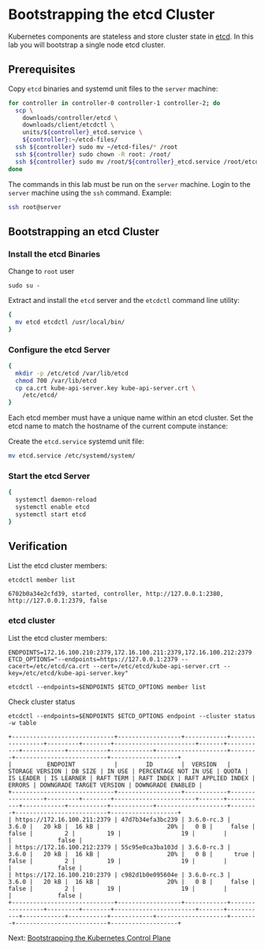 # Bootstrapping the etcd Cluster

Kubernetes components are stateless and store cluster state in [etcd](https://github.com/etcd-io/etcd). In this lab you will bootstrap a single node etcd cluster.

## Prerequisites

Copy `etcd` binaries and systemd unit files to the `server` machine:

```bash
for controller in controller-0 controller-1 controller-2; do
  scp \
    downloads/controller/etcd \
    downloads/client/etcdctl \
    units/${controller}_etcd.service \
    ${controller}:~/etcd-files/
  ssh ${controller} sudo mv ~/etcd-files/* /root
  ssh ${controller} sudo chown -R root: /root/
  ssh ${controller} sudo mv /root/${controller}_etcd.service /root/etcd.service
done
```

The commands in this lab must be run on the `server` machine. Login to the `server` machine using the `ssh` command. Example:

```bash
ssh root@server
```

## Bootstrapping an etcd Cluster

### Install the etcd Binaries

Change to `root` user 
```shell
sudo su -
```

Extract and install the `etcd` server and the `etcdctl` command line utility:

```bash
{
  mv etcd etcdctl /usr/local/bin/
}
```

### Configure the etcd Server

```bash
{
  mkdir -p /etc/etcd /var/lib/etcd
  chmod 700 /var/lib/etcd
  cp ca.crt kube-api-server.key kube-api-server.crt \
    /etc/etcd/
}
```

Each etcd member must have a unique name within an etcd cluster. Set the etcd name to match the hostname of the current compute instance:

Create the `etcd.service` systemd unit file:

```bash
mv etcd.service /etc/systemd/system/
```

### Start the etcd Server

```bash
{
  systemctl daemon-reload
  systemctl enable etcd
  systemctl start etcd
}
```

## Verification

List the etcd cluster members:

```bash
etcdctl member list
```

```text
6702b0a34e2cfd39, started, controller, http://127.0.0.1:2380, http://127.0.0.1:2379, false
```

### etcd cluster

List the etcd cluster members:

```shell
ENDPOINTS=172.16.100.210:2379,172.16.100.211:2379,172.16.100.212:2379
ETCD_OPTIONS="--endpoints=https://127.0.0.1:2379 --cacert=/etc/etcd/ca.crt --cert=/etc/etcd/kube-api-server.crt --key=/etc/etcd/kube-api-server.key"

```

```shell
etcdctl --endpoints=$ENDPOINTS $ETCD_OPTIONS member list
```


Check cluster status
```shell
etcdctl --endpoints=$ENDPOINTS $ETCD_OPTIONS endpoint --cluster status -w table
```

```text
+-----------------------------+------------------+------------+-----------------+---------+--------+-----------------------+-------+-----------+------------+-----------+------------+--------------------+--------+--------------------------+-------------------+
|          ENDPOINT           |        ID        |  VERSION   | STORAGE VERSION | DB SIZE | IN USE | PERCENTAGE NOT IN USE | QUOTA | IS LEADER | IS LEARNER | RAFT TERM | RAFT INDEX | RAFT APPLIED INDEX | ERRORS | DOWNGRADE TARGET VERSION | DOWNGRADE ENABLED |
+-----------------------------+------------------+------------+-----------------+---------+--------+-----------------------+-------+-----------+------------+-----------+------------+--------------------+--------+--------------------------+-------------------+
| https://172.16.100.211:2379 | 47d7b34efa3bc239 | 3.6.0-rc.3 |           3.6.0 |   20 kB |  16 kB |                   20% |   0 B |     false |      false |         2 |         19 |                 19 |        |                          |             false |
| https://172.16.100.212:2379 | 55c95e0ca3ba103d | 3.6.0-rc.3 |           3.6.0 |   20 kB |  16 kB |                   20% |   0 B |      true |      false |         2 |         19 |                 19 |        |                          |             false |
| https://172.16.100.210:2379 | c982d1b0e095604e | 3.6.0-rc.3 |           3.6.0 |   20 kB |  16 kB |                   20% |   0 B |     false |      false |         2 |         19 |                 19 |        |                          |             false |
+-----------------------------+------------------+------------+-----------------+---------+--------+-----------------------+-------+-----------+------------+-----------+------------+--------------------+--------+--------------------------+-------------------+

```


Next: [Bootstrapping the Kubernetes Control Plane](08-bootstrapping-kubernetes-controllers.md)
